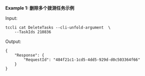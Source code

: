 **Example 1: 删除多个拨测任务示例**



Input: 

```
tccli cat DeleteTasks --cli-unfold-argument  \
    --TaskIds 210836
```

Output: 
```
{
    "Response": {
        "RequestId": "484f21c1-1cd5-4dd5-929d-d0c503364f66"
    }
}
```

